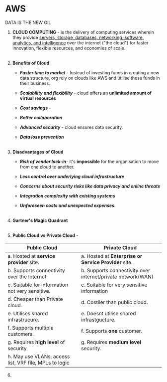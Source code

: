 # AWS
DATA IS THE NEW OIL

1. **CLOUD COMPUTING** - is the delivery of computing services wherein they provide <u>servers, storage, databases, networking, software, analytics, and intelligence</u> over the internet ("the cloud") for faster innovation, flexible resources, and economies of scale. <br> <br>

2. **Benefits of Cloud**
   - ***Faster time to market*** - Instead of investing funds in creating a new data structure, org rely on clouds like AWS and utilise these funds in their business.
     
   - ***Scalability and flexibility*** - cloud offers an **unlimited amount of virtual resources**
     
   - ***Cost savings*** - 
     
   - ***Better collaboration***
     
   - ***Advanced security*** - cloud ensures data security.
     
   - ***Data loss prevention*** <br> <br>
  
3. **Disadvantages of Cloud**
   - ***Risk of vendor lock-in***- it's **impossible** for the organisation to move from one cloud to another.
     
   - ***Less control over underlying cloud infrastructure***
     
   - ***Concerns about security risks like data privacy and online threats***
     
   - ***Integration complexity with existing systems***
     
   - ***Unforeseen costs and unexpected expenses.*** <br> <br>
  
4. **Gartner's Magic Quadrant** <br> <br>

5. **Public Cloud vs Private Cloud** -

   
  |Public Cloud|Private Cloud|
  |----|----|
   | a. Hosted at **service provider** site. | a. Hosted at **Enterprise or Service Provider** site.|
   |b. Supports connectivity over the Internet. | b. Supports connectivity over internet/private network(WAN)|
   |c. Suitable for information not very sensitive. | c. Suitable for very sensitive information|
   |d. Cheaper than Private cloud. | d. Costlier than public cloud.|
   |e. Utilises shared infrastrucure.| e. Doesnt utilise shared infrastgucture.|
   |f. Supports multiple customers.| f. Supports **one** customer.|
   |g. Requires **high level** of security| g. Requires **medium level** security.|
   |h. May use VLANs, access list, VRF file,  MPLs to logic

6. 


